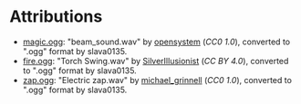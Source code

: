 Attributions
============

- [magic.ogg](magic.ogg): "beam_sound.wav" by [opensystem](https://freesound.org/s/333176/) (*CC0 1.0*), converted to ".ogg" format by slava0135.
- [fire.ogg](fire.ogg): "Torch Swing.wav" by [SilverIllusionist](https://freesound.org/s/472687/) (*CC BY 4.0*), converted to ".ogg" format by slava0135.
- [zap.ogg](zap.ogg): "Electric zap.wav" by [michael_grinnell](https://freesound.org/s/512471/) (*CC0 1.0*), converted to ".ogg" format by slava0135.
